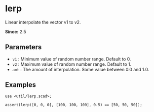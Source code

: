# lerp

Linear interpolate the vector v1 to v2.

**Since:** 2.5

## Parameters

- `v1` : Minimum value of random number range. Default to 0.
- `v2` : Maximum value of random number range. Default to 1.
- `amt` : The amount of interpolation. Some value between 0.0 and 1.0.

## Examples

    use <util/lerp.scad>;
    
    assert(lerp([0, 0, 0], [100, 100, 100], 0.5) == [50, 50, 50]);  